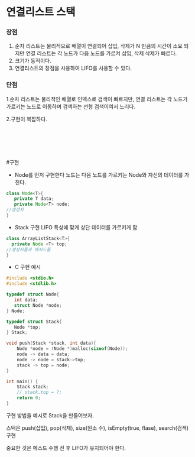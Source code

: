 # 연결리스트 스택
### 장점
1. 순차 리스트는 물리적으로 배열이 연결되어 삽입, 삭제가 N 만큼의 시간이 소요 되지만
   연결 리스트는 각 노드가 다음 노드를 가르켜 삽입, 삭제 삭제가 빠르다.
2. 크기가 동적이다.
3. 연결리스트의 장점을 사용하여 LIFO를 사용할 수 있다.

### 단점
1.순차 리스트는 물리적인 배열로 인덱스로 검색이 빠르지만,
  연결 리스트는 각 노드가 가르키는 노드로 이동하며 검색하는 선형 검색이여서 느리다.

2.구현이 복잡하다.

<br> <br>
----
#구현
 - Node를 먼저 구현한다 노드는 다음 노드를 가르키는 Node와 자신의 데이터를 가진다. 
``` JAVA
class Node<T>{
   private T data;
   private Node<T> node;
//생성자 
}
```

- Stack 구현 LIFO 특성에 맞게 상단 데이터를 가르키게 함
``` JAVA
class ArrayListStack<T>{
  private Node <T> top;
//생성자들과 메서드들
}
```
- C 구현 예시
``` C
#include <stdio.h>
#include <stdlib.h>

typedef struct Node{
   int data;
   struct Node *node;
} Node;

typedef struct Stack{
   Node *top;
} Stack;

void push(Stack *stack, int data){
    Node *node = (Node *)malloc(sizeof(Node));
    node -> data = data;
    node -> node = stack->top;
    stack -> top = node;
}

int main() {
    Stack stack;
    // stack.top = ?;
    return 0;
}
```

구현 방법을 예시로 Stack을 만들어보자.

스택은 push(삽입), pop(삭제), size(원소 수), isEmpty(true, flase), search(검색) 구현

중요한 것은 메스드 수행 전 후 LIFO가 유지되어야 한다.
